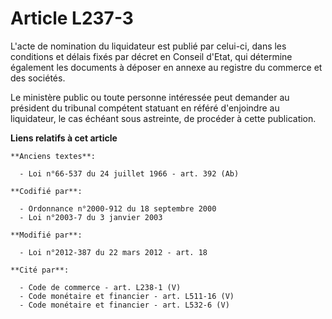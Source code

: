 # Article L237-3

L'acte de nomination du liquidateur est publié par celui-ci, dans les conditions et délais fixés par décret en Conseil
d'Etat, qui détermine également les documents à déposer en annexe au registre du commerce et des sociétés.

Le ministère public ou toute personne intéressée peut demander au président du tribunal compétent statuant en référé
d'enjoindre au liquidateur, le cas échéant sous astreinte, de procéder à cette publication.

**Liens relatifs à cet article**

	**Anciens textes**:

	  - Loi n°66-537 du 24 juillet 1966 - art. 392 (Ab)

	**Codifié par**:

	  - Ordonnance n°2000-912 du 18 septembre 2000
	  - Loi n°2003-7 du 3 janvier 2003

	**Modifié par**:

	  - Loi n°2012-387 du 22 mars 2012 - art. 18

	**Cité par**:

	  - Code de commerce - art. L238-1 (V)
	  - Code monétaire et financier - art. L511-16 (V)
	  - Code monétaire et financier - art. L532-6 (V)
